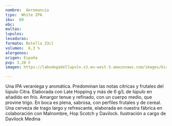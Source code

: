```yaml
---
nombre:  Aeromancia
tipo:  White IPA
ibu:  60
ebc:
maltas: 
lupulos: 
levaduras: 
formato: Botella 33cl
volumen:  6,3 %
alergenos: 
origen: España
pvp: 3,20 €
imagen: https://labodegadellupulo.s3.eu-west-3.amazonaws.com/images/birras/aeromancia.jpg

---
```

Una IPA veraniega y aromática. Predominan las notas cítricas y frutales del lúpulo Citra. Elaborada con Late Hopping y más de 6 g/L de lúpulo en añadido en frío. Amargor tenue y refinado, con un cuerpo medio, que provine trigo. En boca es plena, sabrosa, con perfiles frutales y de cereal. Una cerveza de trago largo y refrescante, elaborada en nuestra fábrica en colaboración con Malnombre, Hop Scotch y Davilock. Ilustración a cargo de Davilock Medina















